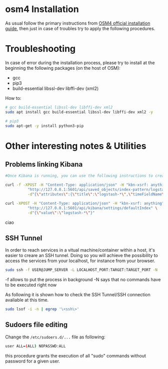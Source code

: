 # osm4 Installation
As usual follow the primary instructions from [OSM4 official installation guide], then just in case of troubles try to apply the following procedures.


[OSM4 official installation guide]: https://osm.etsi.org/wikipub/index.php/OSM_Release_FOUR#Other_installation_options


# Troubleshooting

In case of error during the installation process, please try to install at the beginning the following packages (on the host of OSM):

* gcc
* pip3
* build-essential libssl-dev libffi-dev (xml2)

How to:

```bash
# gcc build-essential libssl-dev libffi-dev xml2
sudo apt install gcc build-essential libssl-dev libffi-dev xml2 -y

# pip3
sudo apt-get -y install python3-pip

```

# Other interesting notes & Utilities

## Problems linking Kibana

```bash
#Once Kibana is running, you can use the following instructions to create index pattern:

curl -f -XPOST -H "Content-Type: application/json" -H "kbn-xsrf: anything" \
          "http://127.0.0.1:5601/api/saved_objects/index-pattern/logstash-*" \
          -d"{\"attributes\":{\"title\":\"logstash-*\",\"timeFieldName\":\"@timestamp\"}}"

curl -XPOST -H "Content-Type: application/json" -H "kbn-xsrf: anything" \
          "http://127.0.0.1:5601/api/kibana/settings/defaultIndex" \
          -d"{\"value\":\"logstash-*\"}"
```
ciao


## SSH Tunnel
In order to reach services in a vitual machine/container within a host, it's easier to creare an SSH tunnel. Doing so you will achieve the possibility to access the services from your localhost, for instance from your browser.

```bash
sudo ssh -f USER@JUMP_SERVER -L LOCALHOST_PORT:TARGET:TARGET_PORT -N
```
-f allows to put the process in background
-N says that no commands have to be executed right now

As following it is shown how to check the SSH Tunnel/SSH connection avaliable at this time.
```bash
sudo lsof -i -n | egrep '\<ssh\>'
```

## Sudoers file editing

Change the `/etc/sudoers.d/...` file as following:

```bash
user ALL=(ALL) NOPASSWD:ALL
```
this procedure grants the execution of all "sudo" commands without password for a given user.
